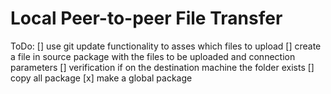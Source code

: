 # Local Peer-to-peer File Transfer 

ToDo:
 [] use git update functionality to asses which files to upload
 [] create a file in source package with the files to be uploaded and connection parameters 
 [] verification if on the destination machine the folder exists 
 [] copy all package 
 [x] make a global package
  
